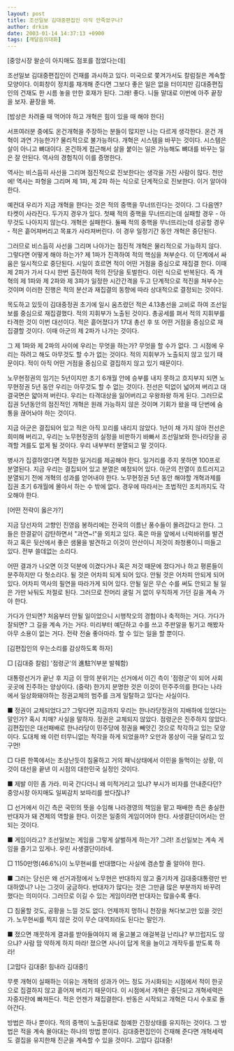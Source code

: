 ```yaml
---
layout: post
title: 조선일보 김대중편집인 아직 안죽었구나?
author: drkim
date: 2003-01-14 14:37:13 +0900
tags: [깨달음의대화]
---
```

[중앙시장 왈순이 아지매도 점포를 접었다는데]
  

  
조선일보 김대중편집인이 건재를 과시하고 있다. 미국으로 쫓겨가서도 칼럼질은 계속할 모양이다. 이회창이 정치를 재개해 준다면 그보다 좋은 일은 없을 터이지만 김대중편집인의 건재도 한 시름 놓을 만한 호재가 된다. 그래! 좋다. 니들 말대로 이번에 아주 끝장을 보자. 끝장을 봐.
  

  
[밥상은 차려줄 때 먹어야 하고 개혁은 힘이 있을 때 해야 한다]
  

  
서프여러분 중에도 온건개혁을 주장하는 분들이 많지만 나는 다르게 생각한다. 온건 개혁이 과연 가능한가? 물리적으로 불가능하다. 개혁은 시스템을 바꾸는 것이다. 시스템은 살이 아니고 뼈대이다. 온건하게 접근해서 살을 붙이는 일은 가능해도 뼈대를 바꾸는 일은 잘 안된다. 역사의 경험칙이 이를 증명한다.
  

  
역사는 비스듬히 사선을 그리며 점진적으로 진보한다는 생각을 가진 사람이 많다. 천만에! 역사는 파형을 그리며 제 1파, 제 2파 하는 식으로 단계적으로 진보한다. 이거 알아야 한다.
  

  
예컨대 우리가 지금 개혁을 한다는 것은 적의 중핵을 무너뜨린다는 것이다. 그 다음엔? 타켓이 사라진다. 두가지 경우가 있다. 첫째 적의 중핵을 무너뜨리는데 실패할 경우 - 아무것도 나아지지 않는다. 개혁은 실패한다. 둘째 적의 중핵을 무너뜨리는데 성공할 경우 - 적은 흩어져버리고 목표가 사라져버린다. 이 경우 일정기간 동안 개혁은 중단된다.
  

  
그러므로 비스듬히 사선을 그리며 나아가는 점진적 개혁은 물리적으로 가능하지 않다. 그렇다면 어떻게 해야 하는가? 제 1파가 진격하여 적의 핵심을 쳐부순다. 이 단계에서 싸움은 일시적으로 중단된다. 시일이 흐르면 적이 어떤 거점을 중심으로 재집결 한다. 이때 제 2파가 가서 다시 한번 출진하여 적의 잔당을 토벌한다. 이런 식으로 반복된다. 즉 개혁의 제 1파와 제 2파와 제 3파가 일정한 시간간격을 두고 단계적으로 적진을 쳐부수는 것이며 이러한 진행은 적의 분산과 재집결의 동향에 따라 상대적으로 결정되는 것이다.
  

  
목도하고 있듯이 김대중정권 초기에 일시 움츠렸던 적은 4.13총선을 고비로 하여 조선일보를 중심으로 재집결했다. 적의 지휘부가 노출된 것이다. 총공세를 펴서 적의 지휘부를 타격한 것이 이번 대선이다. 적은 흩어졌다가 17대 총선 후 또 어떤 거점을 중심으로 재집결할 것이다. 이때 아군의 제 2파가 나가는 것이다.
  

  
그 제 1파와 제 2파의 사이에 우리는 무엇을 하는가? 무엇을 할 수가 없다. 그 시점에 우리는 하려고 해도 아무것도 할 수가 없는 것이다. 적의 지휘부가 노출되지 않고 있기 때문이다. 적이 아직 어떤 거점을 중심으로 결집하지 않고 있기 때문이다.
  

  
노무현정권의 임기는 5년이지만 초기 6개월 안에 승부를 내지 못하고 흐지부지 되면 노무현정권 5년 동안 우리는 아무것도 할 수 없는 것이다. 전선은 턱없이 넓어져 버리고 대결국면은 얇아져 버린다. 우리는 타격대상을 잃어버리고 우왕좌왕 하게 된다. 그러므로 집권 5년동안의 점진적인 개혁은 원래 가능하지 않은 것이며 기회가 왔을 때 단번에 숨통을 끊어놔야 하는 것이다.
  

  
지금 아군은 결집되어 있고 적은 아직 꼬리를 내리지 않았다. 1년이 채 가지 않아 전선은 희미해 버리고, 우리는 노무현정권의 실정을 비판하기 바빠서 조선일보와 한나라당을 공격할 겨를도 없게 될 것이다. 우리 내부부터 분열되고 말 것이다.
  

  
병사가 집결하였다면 적절한 일거리를 제공해야 한다. 일거리를 주지 못하면 100프로 분열된다. 지금 우리는 결집되어 있고 분열은 예정되어 있다. 아군의 전열이 흐트러지고 분열되기 전에 개혁의 성과를 얻어내야 한다. 노무현정권 5년 동안 해야할 개혁과제를 집권 초기 6개월에 몰아서 하는 수 밖에 없다. 경우에 따라서는 초법적인 조치까지도 각오해야 한다.
  

  
[어떤 전략이 옳은가?]
  

  
지금 당선자의 고향인 진영읍 봉하리에는 전국의 이름난 풍수들이 몰려갔다고 한다. 그들은 한결같이 감탄하면서 "과연~!"을 외치고 있다. 혹은 마을 앞에서 너럭바위를 발견하고 혹은 뒷산에서 좋은 샘물을 발견하고 이것이 안산이니 저것이 좌청룡이니 떠들고 있다. 전부 쓸데없는 소리다.
  

  
어떤 결과가 나오면 이것 덕분에 이겼다거나 혹은 저것 때문에 졌다거나 하고 평론들이 분주하지만 다 헛소리다. 될 것은 어차피 되게 되어 있다. 안될 것은 어차피 안되게 되어 있다. 어차피 역사의 필연을 따라가게 되어 있다. 안될 일은 무슨 수를 써도 안되고 될 일은 가만 놔둬도 저절로 된다. 그러므로 잔머리 굴릴 거 없이 우직하게 가던 길을 계속 가야 한다.
  

  
가다가 안되면? 처음부터 안될 일이었으니 시행착오의 경험이나 축적하는 거다. 가다가 잘되면? 그 길을 계속 가는 거다. 미리부터 예단하고 수를 쓰고 주판알을 튕기고 해봤자 아무 소용이 없는 거다. 전략 전술 좋아마라. 할 수 있는 일을 할 뿐이다.
  

  
[김편집인의 우는소리를 감상하도록 하자]
  

  
□ [김대중 칼럼] '점령군'의 進駐?(부분 발췌함)
  
대통령선거가 끝난 후 지금 이 땅의 분위기는 선거에서 이긴 측이 '점령군'이 되어 사회 곳곳에 진주하는 양상이다. (중략) 한가지 분명한 것은 이것이 민주주의를 한다는 나라에서 일상화돼야하는 정권교체의 범주를 크게 일탈하고 있다는 사실이다.
  

  
■ 정권이 교체되었다고? 그렇다면 지금까지 우리는 한나라당정권의 지배하에 있었다는 말인가? 혹시 치매? 사실을 말하자. 정권은 교체되지 않았다. 점령군은 진주하지 않았다. 김편집인은 대선패배로 한나라당이 민주당에 정권을 빼앗긴 것으로 착각하고 있는 모양이다. 도대체 왜 이런 터무니없는 착각을 하게 되었을까? 오만과 몽상이 극을 달리고 있구먼!
  

  
□ 다른 한쪽에서는 초상난듯이 침울하고 거의 패닉상태에서 이민을 들먹이는 상황, 이것이 대선을 끝낸 이 시점의 대한민국 실정인 것이다.
  

  
■ 제발 이민 좀 가라. 미국 간다더니 왜 미적거리고 있냐? 부시가 비자를 안내준다던? 중앙시장 아지매도 일찌감치 보따리를 쌌다잖냐?
  

  
□ 선거에서 이긴 측은 국민의 뜻을 수임해 나라경영의 책임을 맡고 패배한 측은 충실한 반대자가 돼 견제의 역할을 한다. 이것은 일종의 게임이어야 한다. 사생결단이어서는 안되는 것이다.
  

  
■ 게임이라고? 조선일보는 게임을 그렇게 살벌하게 하는가? 그려! 조선일보는 계속 게임을 즐기고 있게나. 우린 사생결단이라네.
  

  
□ 1150만명(46.6%)이 노무현씨를 반대했다는 사실에 겸손할 줄 알아야 한다.
  

  
■ 그러는 당신은 왜 선거과정에서 노무현은 반대하지 않고 줄기차게 김대중대통령만 반대하였니? 나는 그것이 궁금하다. 반대자가 많다는 것은 그만큼 많은 부분까지 바꾸려 했다는 의미이다. 그러므로 이길 수 있는 게임이라면 반대자는 많을수록 좋다.
  

  
□ 침울할 것도, 공황을 느낄 것도 없다. 언제까지 멍하니 천장을 쳐다보고만 있을 것인가. 노무현씨를 찍지 않은 것이 무슨 대역죄라도 된다는 말인가.
  

  
■ 졌으면 깨끗하게 결과를 받아들여야지 왜 울고불고 애걸복걸 난리냐? 부끄럽지도 않으냐? 사람 맘 약하게 하지 마라! 졌으면 사나이 답게 목을 늘이고 개작두를 받도록 하라!
  

  
[고맙다 김대중! 힘내라 김대중!]
  

  
무릇 개혁이 실패하는 이유는 개혁의 성과가 어느 정도 가시화되는 시점에서 적이 한곳으로 집결하지 않고 흩어져 버리기 때문이다. 이 시점에서 개혁은 중단되고 개혁세력은 자중지란에 빠져든다. 적은 언젠가 재집결한다. 반동은 시작되고 개혁은 다시 수포로 돌아간다.
  

  
방법은 하나 뿐이다. 적의 중핵이 노출된대로 첨예한 긴장상태를 유지하는 것이다. 그 방법은 적을 계속 몰아대는 하나의 방법 뿐이다. 김대중편집인이 건재해 준다면 개혁세력도 결집을 유지한채 진군을 계속할 수 있을 것이다. 고맙다 김대중!
